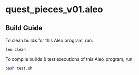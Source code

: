 # quest_pieces_v01.aleo

## Build Guide

To clean builds for this Aleo program, run:
```bash
leo clean
```

To compile builds & test executions of this Aleo program, run:
```bash
bash test.sh
```
